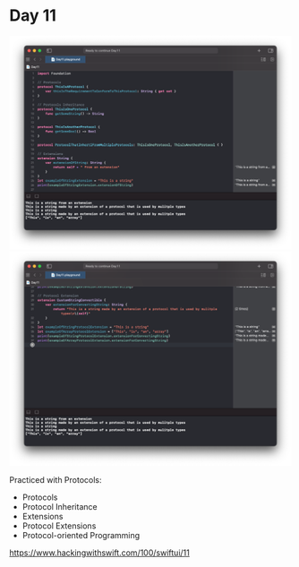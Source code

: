 # Day 11

![Day 11](Screenshot/day11part1.png)
![Day 11](Screenshot/day11part2.png)

Practiced with Protocols:
- Protocols
- Protocol Inheritance
- Extensions
- Protocol Extensions
- Protocol-oriented Programming

https://www.hackingwithswift.com/100/swiftui/11